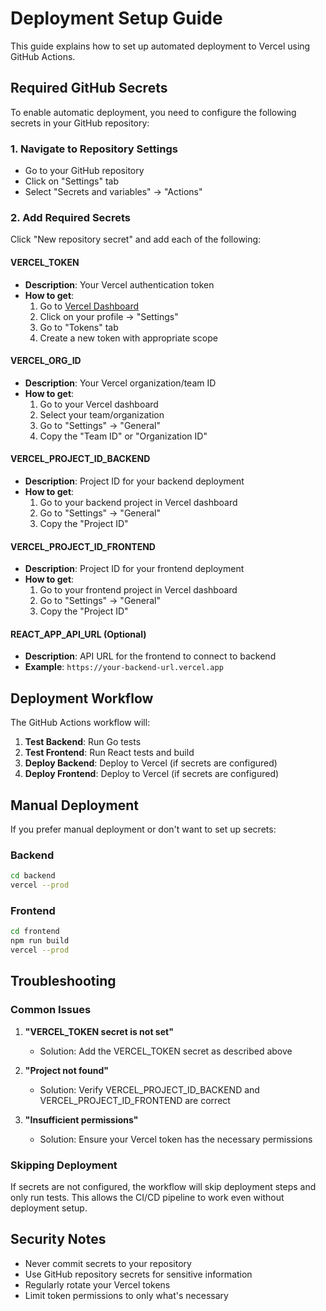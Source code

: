 # Deployment Setup Guide

This guide explains how to set up automated deployment to Vercel using GitHub Actions.

## Required GitHub Secrets

To enable automatic deployment, you need to configure the following secrets in your GitHub repository:

### 1. Navigate to Repository Settings
- Go to your GitHub repository
- Click on "Settings" tab
- Select "Secrets and variables" → "Actions"

### 2. Add Required Secrets

Click "New repository secret" and add each of the following:

#### VERCEL_TOKEN
- **Description**: Your Vercel authentication token
- **How to get**: 
  1. Go to [Vercel Dashboard](https://vercel.com/dashboard)
  2. Click on your profile → "Settings"
  3. Go to "Tokens" tab
  4. Create a new token with appropriate scope

#### VERCEL_ORG_ID
- **Description**: Your Vercel organization/team ID
- **How to get**:
  1. Go to your Vercel dashboard
  2. Select your team/organization
  3. Go to "Settings" → "General"
  4. Copy the "Team ID" or "Organization ID"

#### VERCEL_PROJECT_ID_BACKEND
- **Description**: Project ID for your backend deployment
- **How to get**:
  1. Go to your backend project in Vercel dashboard
  2. Go to "Settings" → "General"
  3. Copy the "Project ID"

#### VERCEL_PROJECT_ID_FRONTEND
- **Description**: Project ID for your frontend deployment
- **How to get**:
  1. Go to your frontend project in Vercel dashboard
  2. Go to "Settings" → "General"
  3. Copy the "Project ID"

#### REACT_APP_API_URL (Optional)
- **Description**: API URL for the frontend to connect to backend
- **Example**: `https://your-backend-url.vercel.app`

## Deployment Workflow

The GitHub Actions workflow will:

1. **Test Backend**: Run Go tests
2. **Test Frontend**: Run React tests and build
3. **Deploy Backend**: Deploy to Vercel (if secrets are configured)
4. **Deploy Frontend**: Deploy to Vercel (if secrets are configured)

## Manual Deployment

If you prefer manual deployment or don't want to set up secrets:

### Backend
```bash
cd backend
vercel --prod
```

### Frontend
```bash
cd frontend
npm run build
vercel --prod
```

## Troubleshooting

### Common Issues

1. **"VERCEL_TOKEN secret is not set"**
   - Solution: Add the VERCEL_TOKEN secret as described above

2. **"Project not found"**
   - Solution: Verify VERCEL_PROJECT_ID_BACKEND and VERCEL_PROJECT_ID_FRONTEND are correct

3. **"Insufficient permissions"**
   - Solution: Ensure your Vercel token has the necessary permissions

### Skipping Deployment

If secrets are not configured, the workflow will skip deployment steps and only run tests. This allows the CI/CD pipeline to work even without deployment setup.

## Security Notes

- Never commit secrets to your repository
- Use GitHub repository secrets for sensitive information
- Regularly rotate your Vercel tokens
- Limit token permissions to only what's necessary